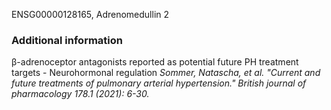 ENSG00000128165, Adrenomedullin 2

### Additional information
β-adrenoceptor antagonists reported as potential future PH treatment targets - Neurohormonal regulation
*Sommer, Natascha, et al. "Current and future treatments of pulmonary arterial hypertension." British journal of pharmacology 178.1 (2021): 6-30.*
